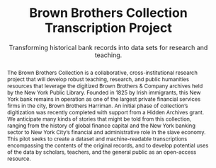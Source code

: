 ---
pid: brown
done: true
title: Brown Brothers Collection Transcription Project
subtitle: Transforming historical bank records into data sets for research and teaching.
featured: true
category: DH Seed Grant Recipient
tags:
- dataset
- machine-learning
cohort_year: '2020'
abstract: The Brown Brothers Collection is a collaborative, cross-institutional research
  project that will develop robust teaching, research, and public humanities resources
  that leverage the digitized Brown Brothers & Company archives held by the New York
  Public Library. Founded in 1825 by Irish immigrants, this New York bank remains
  in operation as one of the largest private financial services firms in the city,
  Brown Brothers Harriman. An initial phase of collection’s digitization was recently
  completed with support from a Hidden Archives grant. We anticipate many kinds of
  stories that might be told from this collection, ranging from the history of global
  finance capital and the New York banking sector to New York City’s financial and
  administrative role in the slave economy. This pilot seeks to create a dataset and
  machine-readable transcriptions encompassing the contents of the original records,
  and to develop potential uses of the data by scholars, teachers, and the general
  public as an open-access resource.
limerick: |-
  Tom Augst and Nick Wolf’s work clearly shows
  that big banks are worse than you suppose.
  They were up to the knavery
  Of bankrolling slavery
  At the NYC house of Brown Bros.
pis:
- augst
- wolf
link: https://brownbros.newyorkscapes.org/
local_image: brown.jpg
original_img: https://newyorkscapes.org/wp-content/uploads/2021/03/018.57733030.117d9410-dc97-0136-03f0-000d5d842228-edited-768x768.jpeg
order: '000'
layout: project
---
